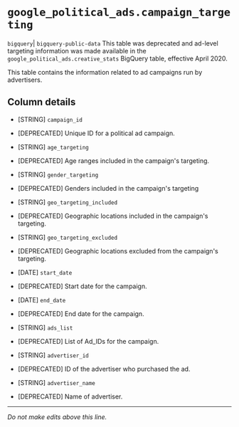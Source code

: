 # `google_political_ads.campaign_targeting`
`bigquery`| `bigquery-public-data`
This table was deprecated and ad-level targeting information was made available in the `google_political_ads.creative_stats` BigQuery table, effective April 2020.

This table contains the information related to ad campaigns run by advertisers.

## Column details
* [STRING]    `campaign_id`
 - [DEPRECATED] Unique ID for a political ad campaign.
* [STRING]    `age_targeting`
 - [DEPRECATED] Age ranges included in the campaign's targeting.
* [STRING]    `gender_targeting`
 - [DEPRECATED] Genders included in the campaign's targeting
* [STRING]    `geo_targeting_included`
 - [DEPRECATED] Geographic locations included in the campaign's targeting.
* [STRING]    `geo_targeting_excluded`
 - [DEPRECATED] Geographic locations excluded from the campaign's targeting.
* [DATE]      `start_date`
 - [DEPRECATED] Start date for the campaign.
* [DATE]      `end_date`
 - [DEPRECATED] End date for the campaign.
* [STRING]    `ads_list`
 - [DEPRECATED] List of Ad_IDs for the campaign.
* [STRING]    `advertiser_id`
 - [DEPRECATED] ID of the advertiser who purchased the ad.
* [STRING]    `advertiser_name`
 - [DEPRECATED] Name of advertiser.

-------------------------------------------------------------------------------
*Do not make edits above this line.*
